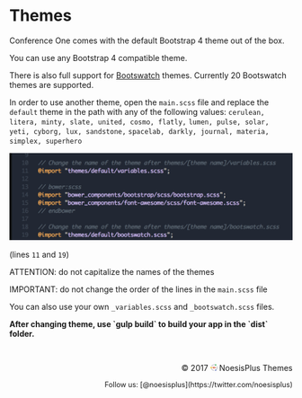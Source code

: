 # Themes

Conference One comes with the default Bootstrap 4 theme out of the box.

You can use any Bootstrap 4 compatible theme.

There is also full support for [Bootswatch](https://bootswatch.com/4-alpha/) themes. Currently 20 Bootswatch themes are supported. 

In order to use another theme, open the `main.scss` file and replace the `default` theme in the path with any of the following values:  `cerulean, litera, minty, slate, united, cosmo, flatly,`
`lumen, pulse, solar, yeti, cyborg, lux, sandstone,`
`spacelab, darkly, journal, materia, simplex, superhero`


<img src="themes.png" />

(lines `11` and `19`)

ATTENTION: do not capitalize the names of the themes

IMPORTANT: do not change the order of the lines in the `main.scss` file

You can also use your own `_variables.scss` and `_bootswatch.scss` files.

<strong>
After changing theme, use `gulp build` to build your app in the `dist` folder.
</strong>

<p align="right" style="margin-top:44px">
&copy; 2017 <img src="logo.png" width="12" height="12" /> NoesisPlus Themes
</p>
<p align="right" style="font-size:0.9em">
Follow us: [@noesisplus](https://twitter.com/noesisplus)
</p>